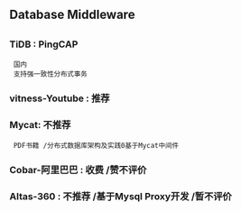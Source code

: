 ## Database Middleware

##

### TiDB : PingCAP

     国内
     支持强一致性分布式事务

### 

### vitness-Youtube : 推荐 

### Mycat: 不推荐
     
     PDF书籍 /分布式数据库架构及实践0基于Mycat中间件
          
### Cobar-阿里巴巴 : 收费 /赞不评价

### Altas-360 : 不推荐 /基于Mysql Proxy开发 /暂不评价
